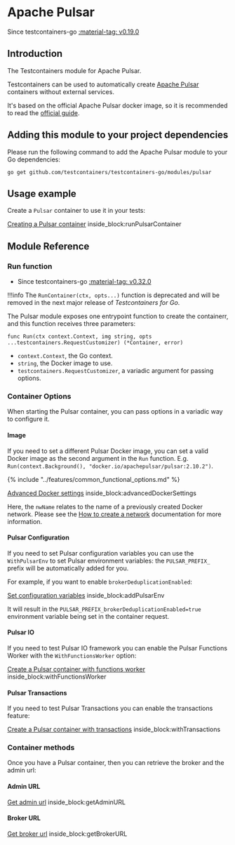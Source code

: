 # Apache Pulsar

Since testcontainers-go <a href="https://github.com/testcontainers/testcontainers-go/releases/tag/v0.19.0"><span class="tc-version">:material-tag: v0.19.0</span></a>

## Introduction

The Testcontainers module for Apache Pulsar.

Testcontainers can be used to automatically create [Apache Pulsar](https://pulsar.apache.org) containers without external services.

It's based on the official Apache Pulsar docker image, so it is recommended to read the [official guide](https://pulsar.apache.org/docs/next/getting-started-docker/).

## Adding this module to your project dependencies

Please run the following command to add the Apache Pulsar module to your Go dependencies:

```
go get github.com/testcontainers/testcontainers-go/modules/pulsar
```

## Usage example

Create a `Pulsar` container to use it in your tests:

<!--codeinclude-->
[Creating a Pulsar container](../../modules/pulsar/examples_test.go) inside_block:runPulsarContainer
<!--/codeinclude-->

## Module Reference

### Run function

- Since testcontainers-go <a href="https://github.com/testcontainers/testcontainers-go/releases/tag/v0.32.0"><span class="tc-version">:material-tag: v0.32.0</span></a>

!!!info
    The `RunContainer(ctx, opts...)` function is deprecated and will be removed in the next major release of _Testcontainers for Go_.

The Pulsar module exposes one entrypoint function to create the containerr, and this function receives three parameters:

```golang
func Run(ctx context.Context, img string, opts ...testcontainers.RequestCustomizer) (*Container, error)
```

- `context.Context`, the Go context.
- `string`, the Docker image to use.
- `testcontainers.RequestCustomizer`, a variadic argument for passing options.

### Container Options

When starting the Pulsar container, you can pass options in a variadic way to configure it.

#### Image

If you need to set a different Pulsar Docker image, you can set a valid Docker image as the second argument in the `Run` function.
E.g. `Run(context.Background(), "docker.io/apachepulsar/pulsar:2.10.2")`.

{% include "../features/common_functional_options.md" %}

<!--codeinclude-->
[Advanced Docker settings](../../modules/pulsar/pulsar_test.go) inside_block:advancedDockerSettings
<!--/codeinclude-->

Here, the `nwName` relates to the name of a previously created Docker network. Please see the [How to create a network](../features/creating_networks.md) documentation for more information.

#### Pulsar Configuration
If you need to set Pulsar configuration variables you can use the `WithPulsarEnv` to set Pulsar environment variables: the `PULSAR_PREFIX_` prefix will be automatically added for you.

For example, if you want to enable `brokerDeduplicationEnabled`:

<!--codeinclude-->
[Set configuration variables](../../modules/pulsar/pulsar_test.go) inside_block:addPulsarEnv
<!--/codeinclude-->

It will result in the `PULSAR_PREFIX_brokerDeduplicationEnabled=true` environment variable being set in the container request.

#### Pulsar IO

If you need to test Pulsar IO framework you can enable the Pulsar Functions Worker with the `WithFunctionsWorker` option:

<!--codeinclude-->
[Create a Pulsar container with functions worker](../../modules/pulsar/pulsar_test.go) inside_block:withFunctionsWorker
<!--/codeinclude-->

#### Pulsar Transactions

If you need to test Pulsar Transactions you can enable the transactions feature:

<!--codeinclude-->
[Create a Pulsar container with transactions](../../modules/pulsar/pulsar_test.go) inside_block:withTransactions
<!--/codeinclude-->

### Container methods

Once you have a Pulsar container, then you can retrieve the broker and the admin url:

#### Admin URL

<!--codeinclude-->
[Get admin url](../../modules/pulsar/pulsar_test.go) inside_block:getAdminURL
<!--/codeinclude-->

#### Broker URL

<!--codeinclude-->
[Get broker url](../../modules/pulsar/pulsar_test.go) inside_block:getBrokerURL
<!--/codeinclude-->
